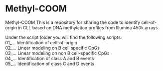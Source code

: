 # Methyl-COOM
Methyl-COOM This is a repository for sharing the code to identify cell-of-origin in CLL based on DNA methylation profiles from Illumina 450k arrays


Under the script folder you will find the following scripts:<br/>
01_...  Identification of cell-of-origin <br/>
02_...  Linear modeling on B cell specific CpGs <br/>
03_...  Linear modeling on non B cell-specific CpGs <br/>
04_...  Identification of class A and B events <br/>
05_...  Identification of class C and D events <br/>
